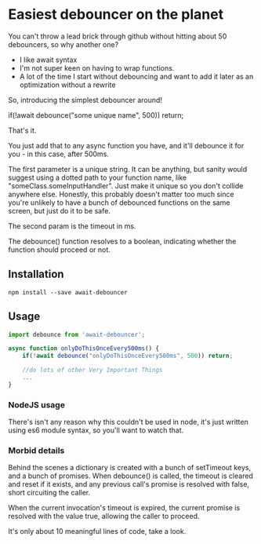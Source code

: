 # Easiest debouncer on the planet
You can't throw a lead brick through github without hitting about 50 debouncers, so why another one?

- I like await syntax
- I'm not super keen on having to wrap functions.
- A lot of the time I start without debouncing and want to add it later as an optimization without a rewrite

So, introducing the simplest debouncer around!

if(!await debounce("some unique name", 500)) return;

That's it.

You just add that to any async function you have, and it'll debounce it for you - in this case, after 500ms.

The first parameter is a unique string. It can be anything, but sanity would suggest using a dotted path to your function name, like "someClass.someInputHandler". Just make it unique so you don't collide anywhere else. Honestly, this probably doesn't matter too much
since you're unlikely to have a bunch of debounced functions on the same screen, but just do it to be safe.

The second param is the timeout in ms.

The debounce() function resolves to a boolean, indicating whether the function should proceed or not.

## Installation
`npm install --save await-debouncer`

## Usage
```javascript
import debounce from 'await-debouncer';

async function onlyDoThisOnceEvery500ms() {
    if(!await debounce("onlyDoThisOnceEvery500ms", 500)) return;

    //do lots of other Very Important Things
    ...
}
```

### NodeJS usage
There's isn't any reason why this couldn't be used in node, it's just written using es6 module syntax, so you'll want to watch that.

### Morbid details
Behind the scenes a dictionary is created with a bunch of setTimeout keys, and a bunch of promises. When debounce() is called, the
timeout is cleared and reset if it exists, and any previous call's promise is resolved with false, short circuiting the caller.

When the current invocation's timeout is expired, the current promise is resolved with the value true, allowing the caller to proceed.

It's only about 10 meaningful lines of code, take a look.
